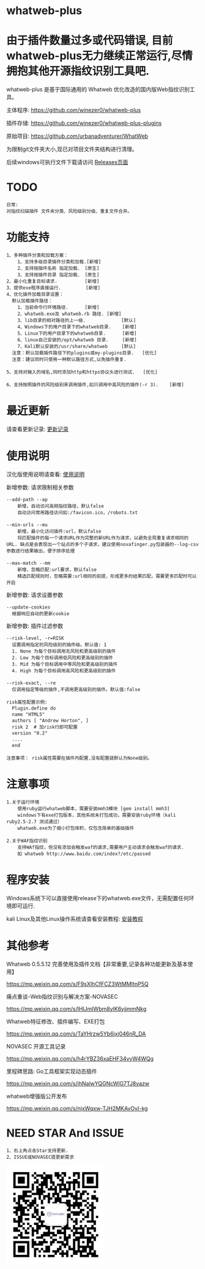 # whatweb-plus 

# 由于插件数量过多或代码错误, 目前whatweb-plus无力继续正常运行,尽情拥抱其他开源指纹识别工具吧.

whatweb-plus 是基于国际通用的 Whatweb 优化改造的国内版Web指纹识别工具。

主体程序:
https://github.com/winezer0/whatweb-plus

插件存储:
https://github.com/winezer0/whatweb-plus-plugins

原始项目:
https://github.com/urbanadventurer/WhatWeb



为限制git文件夹大小,现已对项目文件夹结构进行清理。

后续windows可执行文件下载请访问 [Releases页面](https://github.com/winezer0/whatweb-plus/releases/)




# TODO

```
日常:
对指纹扫描插件 文件夹分类、风险级别分级、重复文件合并。
```

# 功能支持

```
1、多种插件分类和加载方案：
    1、支持多级目录插件分类和加载.[新增]
    2、支持按插件名称 指定加载、 [原生]
    3、支持按插件目录 指定加载、 [原生]
2、最小化重复目标请求.          [新增]
3、提供exe程序直接运行.         [新增]
4、优化插件加载目录设置：
  默认加载插件路径：
    1、当前命令行环境路径.      [新增]
    2、whatweb.exe及 whatweb.rb 路径. [新增]
    3、lib目录的相对路径的上一级.             [默认]
    4、Windows下的用户目录下的whatweb目录.    [新增]
    5、Linux下的用户目录下的whatweb目录.      [新增]
    6、linux自己安装的/opt/whatweb 目录.     [新增]
    7、Kali默认安装的/usr/share/whatweb     [默认]
  注意：默认加载插件路径下的plugins或my-plugins目录.   [优化]
  注意：建议同时只使用一种默认路径方式,以免插件重复.

5、支持对输入的域名,同时添加http和https协议头进行测试.   [优化]

6、支持按照插件的风险级别来调用插件,如只调用中高风险的插件(-r 3).    [新增]
```



# 最近更新

请查看更新记录: [更新记录](doc/更新记录.md) 

# 使用说明

汉化版使用说明请查看: [使用说明](doc/使用说明.md) 



新增参数: 请求限制相关参数

```
--add-path --ap
    新增，自动访问高频指纹路径，默认false
    自动访问常用路径访问如:/favicon.ico，/robots.txt

--min-urls --mu
    新增，最小化访问插件:url，默认false
    将匹配插件的每一个请求URL作为完整的新URL作为请求，以避免全局重复请求相同的URL. 缺点是会表现出一个站点的多个子请求，建议使用novafinger.py包装器的--log-csv参数进行结果输出，便于排序处理

--max-match --mm
    新增，忽略匹配:url要求，默认false
    精选匹配规则时，忽略需要:url相同的前提，形成更多的结果匹配，需要更多匹配时可以开启
```



新增参数: 请求设置参数

```
--update-cookies
  根据响应自动的更新cookie
```



新增参数: 插件过滤参数

```
--risk-level, -r=RISK 
  设置调用指定的风险级别的插件级。默认值: 1
  1. None 为每个目标调用无风险和更高级别的插件
  2. Low 为每个目标调用低风险和更高级别的插件
  3. Mid 为每个目标调用中等风险和更高级别的插件
  4. High 为每个目标调用高风险和更高级别的插件

--risk-exact, --re 
  仅调用指定等级的插件,不调用更高级别的插件。默认值:false

risk属性配置示例:
  Plugin.define do
  name "HTML5"
  authors [ "Andrew Horton", ]
  risk 2  # 加risk行即可配置
  version "0.2"
  ....
  end
 
注意事项： risk属性需要在插件内配置,没有配置就默认为None级别。
```



# 注意事项

```
1.关于运行环境
    使用ruby运行whatweb脚本，需要安装mmh3模块 [gem install mmh3]
    windows下有exe打包版本，其他系统未打包成功，需要安装ruby环境（kali ruby2.5-2.7 测试通过） 
    whatweb.exe为了缩小打包体积，仅包含简单的基础插件

2.关于WAF指纹识别
	支持WAf指纹，但没有添加会触发waf的请求,需要用户主动请求会触发waf的请求.
	如 whatweb http://www.baidu.com/index?/etc/passed
```

# 程序安装



Windows系统下可以直接使用release下的whatweb.exe文件，无需配置任何环境即可运行.

kali Linux及其他Linux操作系统请查看安装教程: [安装教程](doc/安装教程.md) 





# 其他参考

Whatweb 0.5.5.12 完善使用及插件文档【非常重要,记录各种功能更新及基本使用】

https://mp.weixin.qq.com/s/F9sXIhCfFCZ3WtMMltnP5Q

痛点重谈-Web指纹识别与解决方案-NOVASEC

https://mp.weixin.qq.com/s/lHIJmIWbm8ylK6yjjmmNkg

Whatweb特征修改、插件编写、EXE打包

https://mp.weixin.qq.com/s/TaYHrzw5Yb6jxj046nR_DA

NOVASEC 开源工具记录

https://mp.weixin.qq.com/s/h4rYBZ36xaEHF34vyW4WQg

里程碑思路: Go工具框架实现动态插件

https://mp.weixin.qq.com/s/ihNalwYQGNcWlG7TJ8yazw

whatweb增强版公开发布

https://mp.weixin.qq.com/s/njxWqxw-TJH2MKAvOvI-kg



# NEED STAR And ISSUE

```
1、右上角点击Star支持更新.
2、ISSUE或NOVASEC提更新需求
```

![NOVASEC](doc/NOVASEC.jpg)
